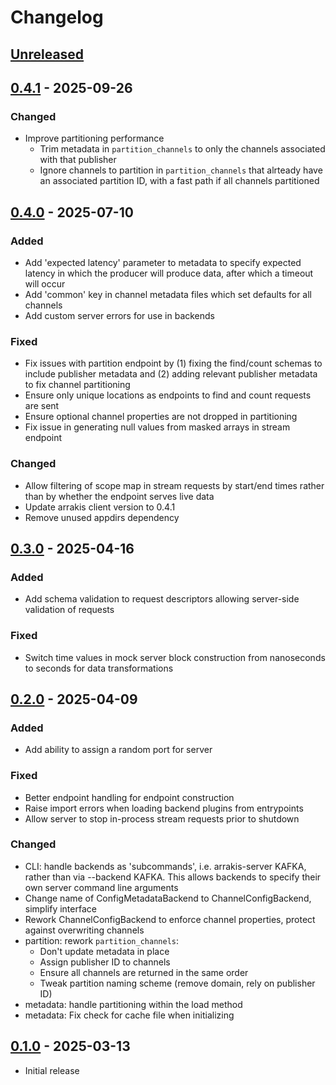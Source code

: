 # Changelog

## [Unreleased]

## [0.4.1] - 2025-09-26

### Changed

- Improve partitioning performance
  * Trim metadata in `partition_channels` to only the channels associated
    with that publisher
  * Ignore channels to partition in `partition_channels` that alrteady have
    an associated partition ID, with a fast path if all channels partitioned

## [0.4.0] - 2025-07-10

### Added

- Add 'expected latency' parameter to metadata to specify expected latency in
  which the producer will produce data, after which a timeout will occur
- Add 'common' key in channel metadata files which set defaults for all
  channels
- Add custom server errors for use in backends

### Fixed

- Fix issues with partition endpoint by (1) fixing the find/count schemas to
  include publisher metadata and (2) adding relevant publisher metadata to
  fix channel partitioning
- Ensure only unique locations as endpoints to find and count requests are
  sent
- Ensure optional channel properties are not dropped in partitioning
- Fix issue in generating null values from masked arrays in stream endpoint

### Changed

- Allow filtering of scope map in stream requests by start/end times rather
  than by whether the endpoint serves live data
- Update arrakis client version to 0.4.1
- Remove unused appdirs dependency

## [0.3.0] - 2025-04-16

### Added

- Add schema validation to request descriptors allowing server-side validation
  of requests

### Fixed

* Switch time values in mock server block construction from nanoseconds to
  seconds for data transformations

## [0.2.0] - 2025-04-09

### Added

- Add ability to assign a random port for server

### Fixed

- Better endpoint handling for endpoint construction
- Raise import errors when loading backend plugins from entrypoints
- Allow server to stop in-process stream requests prior to shutdown

### Changed

- CLI: handle backends as 'subcommands', i.e. arrakis-server KAFKA, rather than
  via --backend KAFKA. This allows backends to specify their own server command
  line arguments
- Change name of ConfigMetadataBackend to ChannelConfigBackend, simplify
  interface
- Rework ChannelConfigBackend to enforce channel properties, protect against
  overwriting channels
- partition: rework `partition_channels`:
  * Don't update metadata in place
  * Assign publisher ID to channels
  * Ensure all channels are returned in the same order
  * Tweak partition naming scheme (remove domain, rely on publisher ID)
- metadata: handle partitioning within the load method
- metadata: Fix check for cache file when initializing

## [0.1.0] - 2025-03-13

- Initial release

[unreleased]: https://git.ligo.org/ngdd/arrakis-server/-/compare/0.4.1...main
[0.4.1]: https://git.ligo.org/ngdd/arrakis-server/-/tags/0.4.1
[0.4.0]: https://git.ligo.org/ngdd/arrakis-server/-/tags/0.4.0
[0.3.0]: https://git.ligo.org/ngdd/arrakis-server/-/tags/0.3.0
[0.2.0]: https://git.ligo.org/ngdd/arrakis-server/-/tags/0.2.0
[0.1.0]: https://git.ligo.org/ngdd/arrakis-server/-/tags/0.1.0
